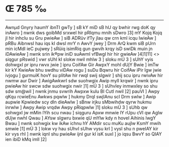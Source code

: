 # Œ 785 ‰
---
Awnµd Gnyry haumY ibnTI gwTy ] sB kY miD sB hU qy bwhir rwg doK qy
inAwro ] nwnk dws goibMd srxweI hir pRIqmu mnih sDwro ]3] mY Kojq
Kojq jI hir inhclu su Gru pwieAw ] siB ADRüv ifTy jIau qw crn kml
icqu lwieAw ] pRBu AibnwsI hau iqs kI dwsI mrY n AwvY jwey ] Drm
ArQ kwm siB pUrn min icMdI ieC pujwey ] sRüiq isimRiq gun gwvih krqy
isD swiDk muin jn iDAwieAw ] nwnk srin ik®pw iniD suAwmI vfBwgI
hir hir gwieAw ]4]1]11]
<> siqgur pRswid ] vwr sUhI kI slokw nwil mhlw 3 ] sloku mÚ 3 ]
sUhY vyis dohwgxI pr ipru rwvx jwie ] ipru CoifAw Gir AwpxY mohI dUjY
Bwie ] imTw kir kY KwieAw bhu swdhu viDAw rogu ] suDu Bqwru hir CoifAw
iPir lgw jwie ivjogu ] gurmuiK hovY su plitAw hir rwqI swij sIgwir ]
shij scu ipru rwivAw hir nwmw aur Dwir ] AwigAwkwrI sdw suohwgix
Awip mylI krqwir ] nwnk ipru pwieAw hir swcw sdw suohwgix nwir ]1]
mÚ 3 ] sUhvIey inmwxIey so shu sdw sm@wil ] nwnk jnmu svwrih Awpxw
kulu BI CutI nwil ]2] pauVI ] Awpy qKqu rcwieEnu Awkws pqwlw ]
hukmy DrqI swjIAnu scI Drm swlw ] Awip aupwie Kpwiedw scy dIn
dieAwlw ] sBnw irjku sMbwihdw qyrw hukmu inrwlw ] Awpy Awip vrqdw
Awpy pRiqpwlw ]1] sloku mÚ 3 ] sUhb qw sohwgxI jw mMin lYih scu nwau
] siqguru Apxw mnwie lY rUpu cVI qw Aglw dUjw nwhI Qwau ] AYsw sIgwru
bxwie qU mYlw kdy n hoveI Aihinis lwgY Bwau ] nwnk sohwgix kw ikAw
ichnu hY AMdir scu muKu aujlw KsmY mwih smwie ]1] mÚ 3 ] lokw vy hau
sUhvI sUhw vysu krI ] vysI shu n pweIAY kir kir vys rhI ] nwnk iqnI
shu pwieAw ijnI gur kI isK suxI ] jo iqsu BwvY so QIAY ien ibiD kMq
imlI ]2]
####
